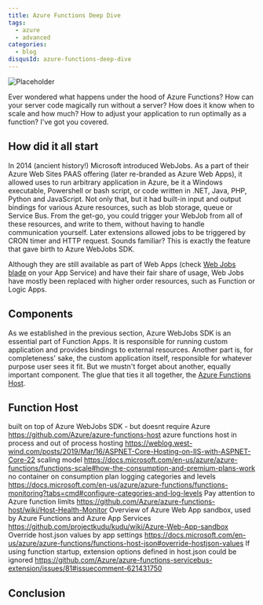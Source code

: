 ```yaml
---
title: Azure Functions Deep Dive
tags:
  - azure
  - advanced
categories:
  - blog
disqusId: azure-functions-deep-dive
---
```


![Placeholder](https://via.placeholder.com/800x350/0000FF/808080/?text=Banner)

Ever wondered what happens under the hood of Azure Functions? How can your server code magically run without a server? How does it know when to scale and how much? How to adjust your application to run optimally as a function? I've got you covered.

<!-- more -->

## How did it all start

In 2014 (ancient history!) Microsoft introduced WebJobs. As a part of their Azure Web Sites PAAS offering (later re-branded as Azure Web Apps), it allowed uses to run arbitrary application in Azure, be it a Windows executable, Powershell or bash script, or code written in .NET, Java, PHP, Python and JavaScript. Not only that, but it had built-in input and output bindings for various Azure resources, such as blob storage, queue or Service Bus. From the get-go, you could trigger your WebJob from all of these resources, and write to them, without having to handle communication yourself. Later extensions allowed jobs to be triggered by CRON timer and HTTP request. Sounds familiar? This is exactly the feature that gave birth to Azure WebJobs SDK.

Although they are still available as part of Web Apps (check [Web Jobs blade](https://docs.microsoft.com/en-us/azure/app-service/webjobs-create) on your App Service) and have their fair share of usage, Web Jobs have mostly been replaced with higher order resources, such as Function or Logic Apps. 

## Components

As we established in the previous section, Azure WebJobs SDK is an essential part of Function Apps. It is responsible for running custom application and provides bindings to external resources. Another part is, for completeness' sake, the custom application itself, responsible for whatever purpose user sees it fit. But we mustn't forget about another, equally important component. The glue that ties it all together, the [Azure Functions Host](https://github.com/Azure/azure-functions-host).

## Function Host


built on top of Azure WebJobs SDK - but doesnt require Azure https://github.com/Azure/azure-functions-host
azure functions host
in process and out of process hosting https://weblog.west-wind.com/posts/2019/Mar/16/ASPNET-Core-Hosting-on-IIS-with-ASPNET-Core-22
scaling model https://docs.microsoft.com/en-us/azure/azure-functions/functions-scale#how-the-consumption-and-premium-plans-work
	no container on consumption plan
logging categories and levels https://docs.microsoft.com/en-us/azure/azure-functions/functions-monitoring?tabs=cmd#configure-categories-and-log-levels
Pay attention to Azure function limits https://github.com/Azure/azure-functions-host/wiki/Host-Health-Monitor
Overview of Azure Web App sandbox, used by Azure Functions and Azure App Services https://github.com/projectkudu/kudu/wiki/Azure-Web-App-sandbox
Override host.json values by app settings https://docs.microsoft.com/en-us/azure/azure-functions/functions-host-json#override-hostjson-values
If using function startup, extension options defined in host.json could be ignored https://github.com/Azure/azure-functions-servicebus-extension/issues/81#issuecomment-621431750

## Conclusion
